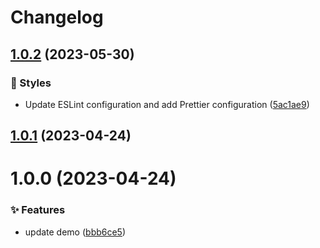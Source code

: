 # Changelog

## [1.0.2](https://github.com/canisminor1990/canisminor-template/compare/v1.0.1...v1.0.2) (2023-05-30)

### 💄 Styles

- Update ESLint configuration and add Prettier configuration ([5ac1ae9](https://github.com/canisminor1990/canisminor-template/commit/5ac1ae9))

## [1.0.1](https://github.com/canisminor1990/canisminor-template/compare/v1.0.0...v1.0.1) (2023-04-24)

# 1.0.0 (2023-04-24)

### ✨ Features

- update demo ([bbb6ce5](https://github.com/canisminor1990/canisminor-template/commit/bbb6ce5))
